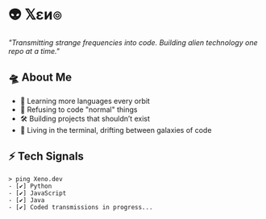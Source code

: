 # 👽 𝕏εи๏

*"Transmitting strange frequencies into code. Building alien technology one repo at a time."*  

## 🛸 About Me 

-   🧬   Learning more languages every orbit 
-   👾   Refusing to code "normal" things 
-   🛠️   Building projects that shouldn’t exist
-   🌌   Living in the terminal, drifting between galaxies of code
 
## ⚡ Tech Signals 
```
> ping Xeno.dev
- [✔] Python  
- [✔] JavaScript  
- [✔] Java  
- [✔] Coded transmissions in progress...
